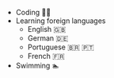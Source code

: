 * Coding :man_technologist:
* Learning foreign languages
  * English :gb:
  * German :de:
  * Portuguese :brazil: :portugal:
  * French :fr:
* Swimming :swimmer:
